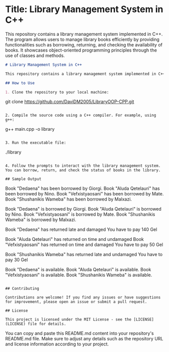 # Title: Library Management System in C++

This repository contains a library management system implemented in C++. The program allows users to manage library books efficiently by providing functionalities such as borrowing, returning, and checking the availability of books. It showcases object-oriented programming principles through the use of classes and methods.

```markdown
# Library Management System in C++

This repository contains a library management system implemented in C++. The program allows users to manage library books efficiently by providing functionalities such as borrowing, returning, and checking the availability of books. It showcases object-oriented programming principles through the use of classes and methods.

## How to Use

1. Clone the repository to your local machine:
   ```
   git clone https://github.com/DaviDM2005/LibraryOOP-CPP.git
   ```

2. Compile the source code using a C++ compiler. For example, using g++:
   ```
   g++ main.cpp -o library
   ```

3. Run the executable file:
   ```
   ./library
   ```

4. Follow the prompts to interact with the library management system. You can borrow, return, and check the status of books in the library.

## Sample Output

```
Book "Dedaena" has been borrowed by Giorgi.
Book "Aluda Qetelauri" has been borrowed by Nino.
Book "Vefxistyaosani" has been borrowed by Mate.
Book "Shushanikis Wameba" has been borrowed by Malxazi.

Book "Dedaena" is borrowed by Giorgi.
Book "Aluda Qetelauri" is borrowed by Nino.
Book "Vefxistyaosani" is borrowed by Mate.
Book "Shushanikis Wameba" is borrowed by Malxazi.

Book "Dedaena" has returned late and damaged
You have to pay 140 Gel

Book "Aluda Qetelauri" has returned on time and undamaged
Book "Vefxistyaosani" has returned on time and damaged
You have to pay 50 Gel

Book "Shushanikis Wameba" has returned late and undamaged
You have to pay 30 Gel

Book "Dedaena" is available.
Book "Aluda Qetelauri" is available.
Book "Vefxistyaosani" is available.
Book "Shushanikis Wameba" is available.
```

## Contributing

Contributions are welcome! If you find any issues or have suggestions for improvement, please open an issue or submit a pull request.

## License

This project is licensed under the MIT License - see the [LICENSE](LICENSE) file for details.
```

You can copy and paste this README.md content into your repository's README.md file. Make sure to adjust any details such as the repository URL and license information according to your project.
